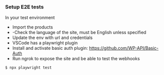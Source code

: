 
### Setup E2E tests
In your test environment
- Import the products
- -Check the language of the site, must be English unless specified
- Update the env with url and credentials
- VSCode has a playwright plugin
- Install and activate basic auth plugin: https://github.com/WP-API/Basic-Auth
- Run ngrok to expose the site and be able to test the webhooks
```
$ npx playwright test
```

